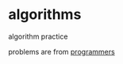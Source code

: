 # algorithms

algorithm practice

problems are from <a href=https://programmers.co.kr/learn/challenges> programmers </a>
